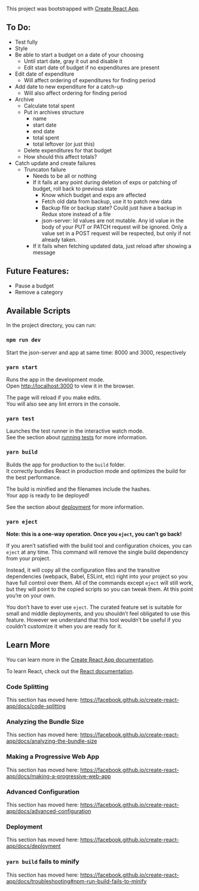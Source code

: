 This project was bootstrapped with [Create React App](https://github.com/facebook/create-react-app).

## To Do:

- Test fully
- Style
- Be able to start a budget on a date of your choosing
    - Until start date, gray it out and disable it
    - Edit start date of budget if no expenditures are present
- Edit date of expenditure
    - Will affect ordering of expenditures for finding period
- Add date to new expenditure for a catch-up
    - Will also affect ordering for finding period
- Archive
    - Calculate total spent
    - Put in archives structure
        - name
        - start date
        - end date
        - total spent
        - total leftover (or just this)
    - Delete expenditures for that budget
    - How should this affect totals?
- Catch update and create failures
    - Truncaton failure
        - Needs to be all or nothing
        - If it fails at any point during deletion of exps or patching of budget, roll back to previous state
            - Know which budget and exps are affected
            - Fetch old data from backup, use it to patch new data
            - Backup file or backup state? Could just have a backup in Redux store instead of a file
            - json-server: Id values are not mutable. Any id value in the body of your PUT or PATCH request will be ignored. Only a value set in a POST request will be respected, but only if not already taken.
        - If it fails when fetching updated data, just reload after showing a message

## Future Features:

- Pause a budget
- Remove a category

## Available Scripts

In the project directory, you can run:

### `npm run dev`

Start the json-server and app at same time: 8000 and 3000, respectively

### `yarn start`

Runs the app in the development mode.<br />
Open [http://localhost:3000](http://localhost:3000) to view it in the browser.

The page will reload if you make edits.<br />
You will also see any lint errors in the console.

### `yarn test`

Launches the test runner in the interactive watch mode.<br />
See the section about [running tests](https://facebook.github.io/create-react-app/docs/running-tests) for more information.

### `yarn build`

Builds the app for production to the `build` folder.<br />
It correctly bundles React in production mode and optimizes the build for the best performance.

The build is minified and the filenames include the hashes.<br />
Your app is ready to be deployed!

See the section about [deployment](https://facebook.github.io/create-react-app/docs/deployment) for more information.

### `yarn eject`

**Note: this is a one-way operation. Once you `eject`, you can’t go back!**

If you aren’t satisfied with the build tool and configuration choices, you can `eject` at any time. This command will remove the single build dependency from your project.

Instead, it will copy all the configuration files and the transitive dependencies (webpack, Babel, ESLint, etc) right into your project so you have full control over them. All of the commands except `eject` will still work, but they will point to the copied scripts so you can tweak them. At this point you’re on your own.

You don’t have to ever use `eject`. The curated feature set is suitable for small and middle deployments, and you shouldn’t feel obligated to use this feature. However we understand that this tool wouldn’t be useful if you couldn’t customize it when you are ready for it.

## Learn More

You can learn more in the [Create React App documentation](https://facebook.github.io/create-react-app/docs/getting-started).

To learn React, check out the [React documentation](https://reactjs.org/).

### Code Splitting

This section has moved here: https://facebook.github.io/create-react-app/docs/code-splitting

### Analyzing the Bundle Size

This section has moved here: https://facebook.github.io/create-react-app/docs/analyzing-the-bundle-size

### Making a Progressive Web App

This section has moved here: https://facebook.github.io/create-react-app/docs/making-a-progressive-web-app

### Advanced Configuration

This section has moved here: https://facebook.github.io/create-react-app/docs/advanced-configuration

### Deployment

This section has moved here: https://facebook.github.io/create-react-app/docs/deployment

### `yarn build` fails to minify

This section has moved here: https://facebook.github.io/create-react-app/docs/troubleshooting#npm-run-build-fails-to-minify
